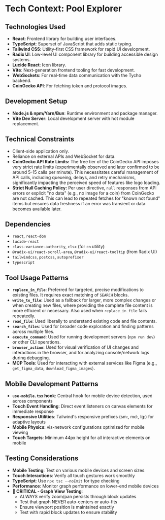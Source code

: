 # Tech Context: Pool Explorer

## Technologies Used

*   **React**: Frontend library for building user interfaces.
*   **TypeScript**: Superset of JavaScript that adds static typing.
*   **Tailwind CSS**: Utility-first CSS framework for rapid UI development.
*   **Radix UI**: Low-level UI component library for building accessible design systems.
*   **Lucide React**: Icon library.
*   **Vite**: Next-generation frontend tooling for fast development.
*   **WebSockets**: For real-time data communication with the Tycho backend.
*   **CoinGecko API**: For fetching token and protocol images.

## Development Setup

*   **Node.js & npm/Yarn/Bun**: Runtime environment and package manager.
*   **Vite Dev Server**: Local development server with hot module replacement.

## Technical Constraints

*   Client-side application only.
*   Reliance on external APIs and WebSocket for data.
*   **CoinGecko API Rate Limits:** The free tier of the CoinGecko API imposes very strict rate limits (experimentally observed and later confirmed to be around 5-15 calls per minute). This necessitates careful management of API calls, including queueing, delays, and retry mechanisms, significantly impacting the perceived speed of features like logo loading.
*   **Strict Null Caching Policy:** Per user directive, `null` responses from API errors or explicit "no data" (e.g., no image for a coin) from CoinGecko are not cached. This can lead to repeated fetches for "known not found" items but ensures data freshness if an error was transient or data becomes available later.

## Dependencies

*   `react`, `react-dom`
*   `lucide-react`
*   `class-variance-authority`, `clsx` (for `cn` utility)
*   `@radix-ui/react-scroll-area`, `@radix-ui/react-tooltip` (from Radix UI)
*   `tailwindcss`, `postcss`, `autoprefixer`
*   `typescript`

## Tool Usage Patterns

*   **`replace_in_file`**: Preferred for targeted, precise modifications to existing files. It requires exact matching of `SEARCH` blocks.
*   **`write_to_file`**: Used as a fallback for larger, more complex changes or when creating new files, where providing the complete file content is more efficient or necessary. Also used when `replace_in_file` fails repeatedly.
*   **`read_file`**: Used liberally to understand existing code and file contents.
*   **`search_files`**: Used for broader code exploration and finding patterns across multiple files.
*   **`execute_command`**: Used for running development servers (`npm run dev`) or other CLI operations.
*   **`browser_action`**: Used for visual verification of UI changes and interactions in the browser, and for analyzing console/network logs during debugging.
*   **MCP Tools**: Used for interacting with external services like Figma (e.g., `get_figma_data`, `download_figma_images`).

## Mobile Development Patterns

*   **`use-mobile.tsx` hook**: Central hook for mobile device detection, used across components
*   **Touch Event Handling**: Direct event listeners on canvas elements for immediate response
*   **Responsive Utilities**: Tailwind's responsive prefixes (sm:, md:, lg:) for adaptive layouts
*   **Mobile Physics**: vis-network configurations optimized for mobile viewing
*   **Touch Targets**: Minimum 44px height for all interactive elements on mobile

## Testing Considerations

*   **Mobile Testing**: Test on various mobile devices and screen sizes
*   **Touch Interactions**: Verify all touch gestures work smoothly
*   **TypeScript**: Use `npx tsc --noEmit` for type checking
*   **Performance**: Monitor graph performance on lower-end mobile devices
*   **🚨 CRITICAL - Graph View Testing**: 
    *   ALWAYS verify zoom/pan persists through block updates
    *   Test that graph NEVER auto-centers or auto-fits
    *   Ensure viewport position is maintained exactly
    *   Test with rapid block updates to ensure stability
